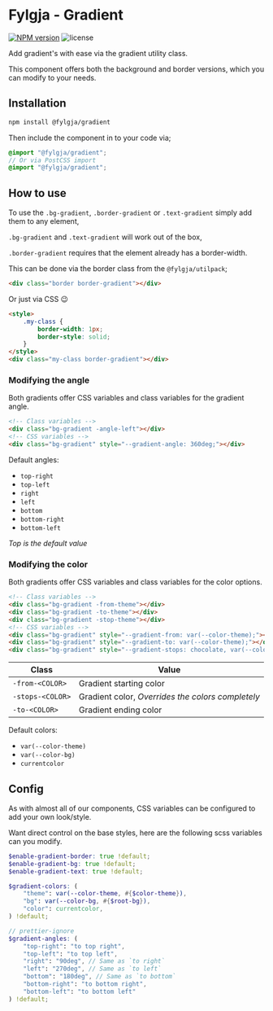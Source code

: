 # Fylgja - Gradient

[![NPM version](https://img.shields.io/npm/v/@fylgja/gradient)](https://www.npmjs.org/package/@fylgja/gradient)
![license](https://img.shields.io/github/license/fylgja/fylgja)

Add gradient's with ease via the gradient utility class.

This component offers both the background and border versions,
which you can modify to your needs.

## Installation

```bash
npm install @fylgja/gradient
```

Then include the component in to your code via;

```scss
@import "@fylgja/gradient";
// Or via PostCSS import
@import "@fylgja/gradient";
```

## How to use

To use the `.bg-gradient`, `.border-gradient` or `.text-gradient` simply add them to any element,

`.bg-gradient` and `.text-gradient` will work out of the box,

`.border-gradient` requires that the element already has a border-width.

This can be done via the border class from the `@fylgja/utilpack`;

```html
<div class="border border-gradient"></div>
```

Or just via CSS 😉

```html
<style>
    .my-class {
        border-width: 1px;
        border-style: solid;
    }
</style>
<div class="my-class border-gradient"></div>
```

### Modifying the angle

Both gradients offer CSS variables and class variables for the gradient angle.

```html
<!-- Class variables -->
<div class="bg-gradient -angle-left"></div>
<!-- CSS variables -->
<div class="bg-gradient" style="--gradient-angle: 360deg;"></div>
```

Default angles:

- `top-right`
- `top-left`
- `right`
- `left`
- `bottom`
- `bottom-right`
- `bottom-left`

_Top is the default value_

### Modifying the color

Both gradients offer CSS variables and class variables for the color options.

```html
<!-- Class variables -->
<div class="bg-gradient -from-theme"></div>
<div class="bg-gradient -to-theme"></div>
<div class="bg-gradient -stop-theme"></div>
<!-- CSS variables -->
<div class="bg-gradient" style="--gradient-from: var(--color-theme);"></div>
<div class="bg-gradient" style="--gradient-to: var(--color-theme);"></div>
<div class="bg-gradient" style="--gradient-stops: chocolate, var(--color-theme), rebeccapurple;"></div>
```

| Class            | Value                                             |
| ---------------- | ------------------------------------------------- |
| `-from-<COLOR>`  | Gradient starting color                           |
| `-stops-<COLOR>` | Gradient color, _Overrides the colors completely_ |
| `-to-<COLOR>`    | Gradient ending color                             |

Default colors:

- `var(--color-theme)`
- `var(--color-bg)`
- `currentcolor`

## Config

As with almost all of our components, CSS variables can be configured to add your own look/style.

Want direct control on the base styles, here are the following scss variables can you modify.

```scss
$enable-gradient-border: true !default;
$enable-gradient-bg: true !default;
$enable-gradient-text: true !default;

$gradient-colors: (
    "theme": var(--color-theme, #{$color-theme}),
    "bg": var(--color-bg, #{$root-bg}),
    "color": currentcolor,
) !default;

// prettier-ignore
$gradient-angles: (
    "top-right": "to top right",
    "top-left": "to top left",
    "right": "90deg", // Same as `to right`
    "left": "270deg", // Same as `to left`
    "bottom": "180deg", // Same as `to bottom`
    "bottom-right": "to bottom right",
    "bottom-left": "to bottom left"
) !default;
```
